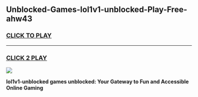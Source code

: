 
## Unblocked-Games-lol1v1-unblocked-Play-Free-ahw43
<h3>
<a href="https://premium76.site?title=lol1v1-unblocked&ref=10A">CLICK TO PLAY</a></h3>
<hr>

<h3>
<a href="https://premium76.site?title=lol1v1-unblocked&ref=10A">CLICK 2 PLAY</a>
  
</h3>

<a href="https://premium76.site?title=lol1v1-unblocked&ref=10A"><img src="https://clearcache.store/games.png"></a>


**lol1v1-unblocked games unblocked: Your Gateway to Fun and Accessible Online Gaming**
